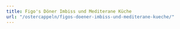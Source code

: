 ```yaml
---
title: Figo's Döner Imbiss und Mediterane Küche
url: "/ostercappeln/figos-doener-imbiss-und-mediterane-kueche/"
---
```

